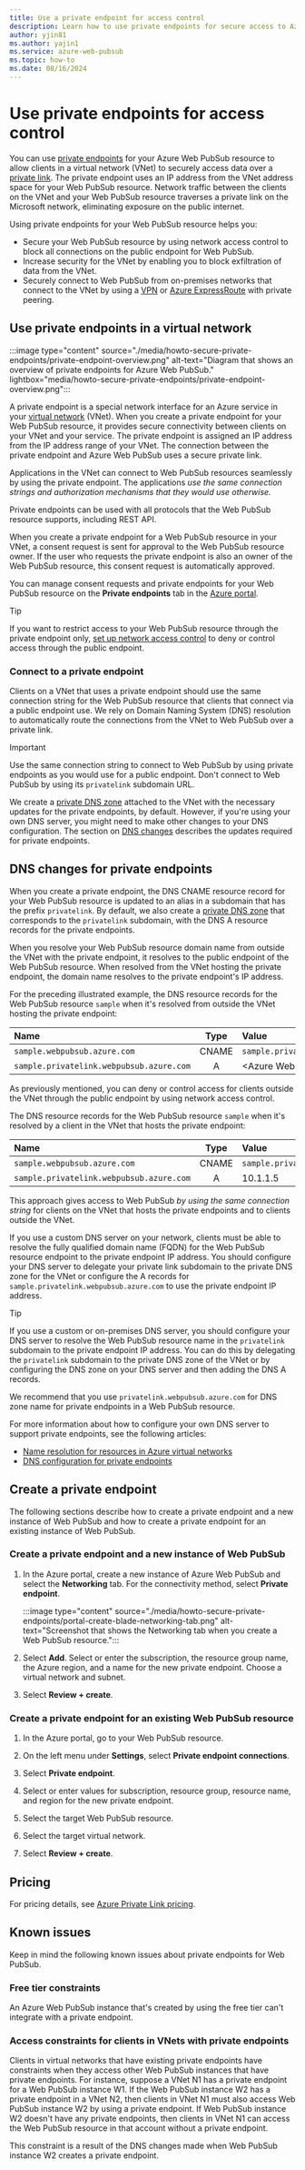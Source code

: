 ```yaml
---
title: Use a private endpoint for access control
description: Learn how to use private endpoints for secure access to Azure Web PubSub from a virtual network.
author: yjin81
ms.author: yajin1
ms.service: azure-web-pubsub
ms.topic: how-to 
ms.date: 08/16/2024
---
```


# Use private endpoints for access control

You can use [private endpoints](../private-link/private-endpoint-overview.md) for your Azure Web PubSub resource to allow clients in a virtual network (VNet) to securely access data over a [private link](../private-link/private-link-overview.md). The private endpoint uses an IP address from the VNet address space for your Web PubSub resource. Network traffic between the clients on the VNet and your Web PubSub resource traverses a private link on the Microsoft network, eliminating exposure on the public internet.

Using private endpoints for your Web PubSub resource helps you:

- Secure your Web PubSub resource by using network access control to block all connections on the public endpoint for Web PubSub.
- Increase security for the VNet by enabling you to block exfiltration of data from the VNet.
- Securely connect to Web PubSub from on-premises networks that connect to the VNet by using a [VPN](../vpn-gateway/vpn-gateway-about-vpngateways.md) or [Azure ExpressRoute](../expressroute/expressroute-locations.md) with private peering.

## Use private endpoints in a virtual network

:::image type="content" source="./media/howto-secure-private-endpoints/private-endpoint-overview.png" alt-text="Diagram that shows an overview of private endpoints for Azure Web PubSub." lightbox="media/howto-secure-private-endpoints/private-endpoint-overview.png":::

A private endpoint is a special network interface for an Azure service in your [virtual network](../virtual-network/virtual-networks-overview.md) (VNet). When you create a private endpoint for your Web PubSub resource, it provides secure connectivity between clients on your VNet and your service. The private endpoint is assigned an IP address from the IP address range of your VNet. The connection between the private endpoint and Azure Web PubSub uses a secure private link.

Applications in the VNet can connect to Web PubSub resources seamlessly by using the private endpoint. The applications *use the same connection strings and authorization mechanisms that they would use otherwise.*

Private endpoints can be used with all protocols that the Web PubSub resource supports, including REST API.

When you create a private endpoint for a Web PubSub resource in your VNet, a consent request is sent for approval to the Web PubSub resource owner. If the user who requests the private endpoint is also an owner of the Web PubSub resource, this consent request is automatically approved.

You can manage consent requests and private endpoints for your Web PubSub resource on the **Private endpoints** tab in the [Azure portal](https://portal.azure.com).

> [!TIP]
> If you want to restrict access to your Web PubSub resource through the private endpoint only, [set up network access control](howto-secure-network-access-control.md) to deny or control access through the public endpoint.

### Connect to a private endpoint

Clients on a VNet that uses a private endpoint should use the same connection string for the Web PubSub resource that clients that connect via a public endpoint use. We rely on Domain Naming System (DNS) resolution to automatically route the connections from the VNet to Web PubSub over a private link.

> [!IMPORTANT]
> Use the same connection string to connect to Web PubSub by using private endpoints as you would use for a public endpoint. Don't connect to Web PubSub by using its `privatelink` subdomain URL.

We create a [private DNS zone](../dns/private-dns-overview.md) attached to the VNet with the necessary updates for the private endpoints, by default. However, if you're using your own DNS server, you might need to make other changes to your DNS configuration. The section on [DNS changes](#dns-changes-for-private-endpoints) describes the updates required for private endpoints.

## DNS changes for private endpoints

When you create a private endpoint, the DNS CNAME resource record for your Web PubSub resource is updated to an alias in a subdomain that has the prefix `privatelink`. By default, we also create a [private DNS zone](../dns/private-dns-overview.md) that corresponds to the `privatelink` subdomain, with the DNS A resource records for the private endpoints.

When you resolve your Web PubSub resource domain name from outside the VNet with the private endpoint, it resolves to the public endpoint of the Web PubSub resource. When resolved from the VNet hosting the private endpoint, the domain name resolves to the private endpoint's IP address.

For the preceding illustrated example, the DNS resource records for the Web PubSub resource `sample` when it's resolved from outside the VNet hosting the private endpoint:

| Name                                                  | Type  | Value                                                 |
| :---------------------------------------------------- | :---: | :---------------------------------------------------- |
| `sample.webpubsub.azure.com`                        | CNAME | `sample.privatelink.webpubsub.azure.com`            |
| `sample.privatelink.webpubsub.azure.com`            | A     | \<Azure Web PubSub public IP address\>           |

As previously mentioned, you can deny or control access for clients outside the VNet through the public endpoint by using network access control.

The DNS resource records for the Web PubSub resource `sample` when it's resolved by a client in the VNet that hosts the private endpoint:

| Name                                                  | Type  | Value                                                 |
| :---------------------------------------------------- | :---: | :---------------------------------------------------- |
| `sample.webpubsub.azure.com`                        | CNAME | `sample.privatelink.webpubsub.azure.com`            |
| `sample.privatelink.webpubsub.azure.com`            | A     | 10.1.1.5                                              |

This approach gives access to Web PubSub *by using the same connection string* for clients on the VNet that hosts the private endpoints and to clients outside the VNet.

If you use a custom DNS server on your network, clients must be able to resolve the fully qualified domain name (FQDN) for the Web PubSub resource endpoint to the private endpoint IP address. You should configure your DNS server to delegate your private link subdomain to the private DNS zone for the VNet or configure the A records for `sample.privatelink.webpubsub.azure.com` to use the private endpoint IP address.

> [!TIP]
> If you use a custom or on-premises DNS server, you should configure your DNS server to resolve the Web PubSub resource name in the `privatelink` subdomain to the private endpoint IP address. You can do this by delegating the `privatelink` subdomain to the private DNS zone of the VNet or by configuring the DNS zone on your DNS server and then adding the DNS A records.

We recommend that you use `privatelink.webpubsub.azure.com` for DNS zone name for private endpoints in a Web PubSub resource.

For more information about how to configure your own DNS server to support private endpoints, see the following articles:

- [Name resolution for resources in Azure virtual networks](../virtual-network/virtual-networks-name-resolution-for-vms-and-role-instances.md#name-resolution-that-uses-your-own-dns-server)
- [DNS configuration for private endpoints](../private-link/private-endpoint-overview.md#dns-configuration)

## Create a private endpoint

The following sections describe how to create a private endpoint and a new instance of Web PubSub and how to create a private endpoint for an existing instance of Web PubSub.

### Create a private endpoint and a new instance of Web PubSub

1. In the Azure portal, create a new instance of Azure Web PubSub and select the **Networking** tab. For the connectivity method, select **Private endpoint**.

    :::image type="content" source="./media/howto-secure-private-endpoints/portal-create-blade-networking-tab.png" alt-text="Screenshot that shows the Networking tab when you create a Web PubSub resource.":::

1. Select **Add**. Select or enter the subscription, the resource group name, the Azure region, and a name for the new private endpoint. Choose a virtual network and subnet.

1. Select **Review + create**.

### Create a private endpoint for an existing Web PubSub resource

1. In the Azure portal, go to your Web PubSub resource.

1. On the left menu under **Settings**, select **Private endpoint connections**.

1. Select **Private endpoint**.

1. Select or enter values for subscription, resource group, resource name, and region for the new private endpoint.

1. Select the target Web PubSub resource.

1. Select the target virtual network.

1. Select **Review + create**.

## Pricing

For pricing details, see [Azure Private Link pricing](https://azure.microsoft.com/pricing/details/private-link).

## Known issues

Keep in mind the following known issues about private endpoints for Web PubSub.

### Free tier constraints

An Azure Web PubSub instance that's created by using the free tier can't integrate with a private endpoint.

### Access constraints for clients in VNets with private endpoints

Clients in virtual networks that have existing private endpoints have constraints when they access other Web PubSub instances that have private endpoints. For instance, suppose a VNet N1 has a private endpoint for a Web PubSub instance W1. If the Web PubSub instance W2 has a private endpoint in a VNet N2, then clients in VNet N1 must also access Web PubSub instance W2 by using a private endpoint. If Web PubSub instance W2 doesn't have any private endpoints, then clients in VNet N1 can access the Web PubSub resource in that account without a private endpoint.

This constraint is a result of the DNS changes made when Web PubSub instance W2 creates a private endpoint.
